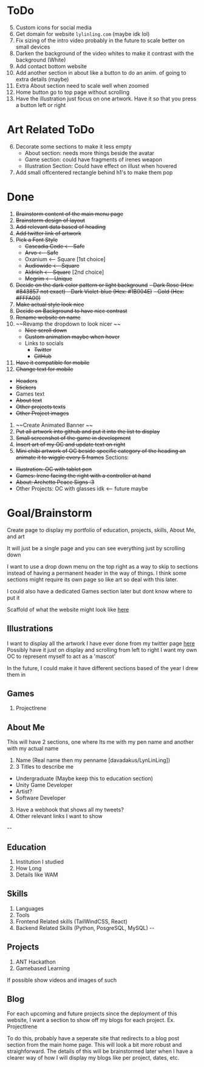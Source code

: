 # ToDo
5. Custom icons for social media
11. Get domain for website `lylinling.com` (maybe idk lol)
12. Fix sizing of the intro video probably in the future to scale better on small devices
13. Darken the background of the video whites to make it contrast with the background (White)
14. Add contact bottom website
15. Add another section in about like a button to do an anim. of going to extra details (maybe)
16. Extra About section need to scale well when zoomed 
18. Home button go to top page without scrolling
19. Have the illustration just focus on one artwork. Have it so that you press a button left or right



# Art Related ToDo
6. Decorate some sections to make it less empty
    - About section: needs more things beside the avatar
    - Game section: could have fragments of irenes weapon
    - Illustration Section: Could have effect on illust when hovered
7. Add small offcentered rectangle behind h1's to make them pop 



# Done
1. ~~Brainstorm content of the main menu page~~
2. ~~Brainstorm design of layout~~ 
3. ~~Add relevant data based of heading~~
4. ~~Add twitter link of artwork~~
6. ~~Pick a Font Style~~
    - ~~Cascadia Code <-- Safe~~
    - ~~Arvo <-- Safe~~
    - Oxanium <-- Square [1st choice]
    - ~~Audiowide <-- Square~~
    - ~~Aldrich <-- Square~~ [2nd choice]
    - ~~Megrim <-- Unique~~
7. ~~Decide on the dark color pattern or light background~~
    ~~- Dark Rose (Hex: #843857 not exact) <rose-900>~~
    ~~- Dark Violet-blue (Hex: #1B004E)~~
    ~~- Gold (Hex: #FFFA00)~~
8. ~~Make actual style look nice~~
9. ~~Decide on Background to have nice contrast~~
10. ~~Rename website on name~~
16. ~~Revamp the dropdown to look nicer ~~
    - ~~Nice scroll down~~
    - ~~Custom animation maybe when hover~~
    - Links to socials
        - ~~Twitter~~
        - ~~GitHub~~
17. ~~Have it compatible for mobile~~
20. ~~Change text for mobile~~
- ~~Headers~~
- ~~Stickers~~
- Games text
- ~~About text~~
- ~~Other projects texts~~
- ~~Other Project images~~


1. ~~Create Animated Banner ~~
2. ~~Put all artwork into github and put it into the list to display~~ 
3. ~~Small screenshot of the game in development~~
4. ~~Insert art of my OC and update text on right~~
5. ~~Mini chibi artwork of OC beside specific category of the heading an animate it to wiggle every 5 frames~~
Sections:
- ~~Illustration: OC with tablet pen~~
- ~~Games: Irene facing the right with a controller at hand~~
- ~~About: Archetto Peace Signs :3~~
- Other Projects: OC with glasses idk <-- future maybe



# Goal/Brainstorm
Create page to display my portfolio of education, projects, skills, About Me, and art

It will just be a single page and you can see everything just by scrolling down

I want to use a drop down menu on the top right as a way to skip to sections instead of having a permanent header in the way of things. I think some sections might require its own page so like art so deal with this later.

I could also have a dedicated Games section later but dont know where to put it

Scaffold of what the website might look like [here](https://www.figma.com/board/efyMloz2dygVGB7CYdJpNZ/Personal-Website?node-id=0-1&p=f&t=E5KB9fY22bN09vh6-0)
## Illustrations
I want to display all the artwork I have ever done from my twitter page [here](https://x.com/LyNLinLing)
Possibly have it just on display and scrolling from left to right
I want my own OC to represent myself to act as a 'mascot'

In the future, I could make it have different sections based of the year I drew them in

## Games
1. ProjectIrene

## About Me
This will have 2 sections, one where Its me with my pen name and another with my actual name
1. Name (Real name then my penname [davadakus/LynLinLing])
2. 3 Titles to describe me
- Undergraduate (Maybe keep this to education section)
- Unity Game Developer
- Artist?
- Software Developer
3. Have a webhook that shows all my tweets?
4. Other relevant links I want to show

--
## Education
1. Institution I studied
2. How Long
3. Details like WAM

## Skills
1. Languages
2. Tools
3. Frontend Related skills (TailWindCSS, React)
4. Backend Related Skills (Python, PosgreSQL, MySQL)
--

## Projects
1. ANT Hackathon 
2. Gamebased Learning

If possible show videos and images of such




## Blog
For each upcoming and future projects since the deployment of this website, I want a section to show off my blogs for each project. Ex. ProjectIrene

To do this, probably have a seperate site that redirects to a blog post section from the main home page. This will look a bit more robust and straighforward.
The details of this will be brainstormed later when I have a clearer way of how I will display my blogs like per project, dates, etc.
